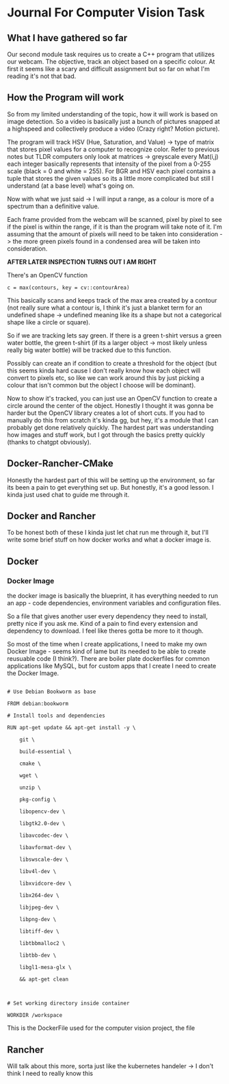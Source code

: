 
# Journal For Computer Vision Task


## What I have gathered so far

Our second module task requires us to create a C++ program that utilizes our webcam. The objective, track an object based on a specific colour. At first it seems like a scary and difficult assignment but so far on what I'm reading it's not that bad.

## How the Program will work

So from my limited understanding of the topic, how it will work is based on image detection. So a video is basically just a bunch of pictures snapped at a highspeed and collectively produce a video (Crazy right? Motion picture). 

The program will track HSV (Hue, Saturation, and Value) -> type of matrix that stores pixel values for a computer to recognize color. Refer to previous notes but TLDR computers only look at matrices -> greyscale every Mat(i,j) each integer basically represents that intensity of the pixel from a 0-255 scale (black = 0 and white = 255). For BGR and HSV each pixel contains a tuple that stores the given values so its a little more complicated but still I understand (at a base level) what's going on. 

Now with what we just said -> I will input a range, as a colour is more of a spectrum than a definitive value. 

Each frame provided from the webcam will be scanned, pixel by pixel to see if the pixel is within the range, if it is than the program will take note of it. I'm assuming that the amount of pixels will need to be taken into consideration -> the more green pixels found in a condensed area will be taken into consideration.

**AFTER LATER INSPECTION TURNS OUT I AM RIGHT**

There's an OpenCV function 
```
c = max(contours, key = cv::contourArea)
```

This basically scans and keeps track of the max area created by a contour (not really sure what a contour is, I think it's just a blanket term for an undefined shape -> undefined meaning like its a shape but not a categorical shape like a circle or square).

So if we are tracking lets say green. If there is a green t-shirt versus a green water bottle, the green t-shirt (if its a larger object -> most likely unless really big water bottle) will be tracked due to this function. 

Possibly can create an if condition to create a threshold for the object (but this seems kinda hard cause I don't really know how each object will convert to pixels etc, so like we can work around this by just picking a colour that isn't common but the object I choose will be dominant). 

Now to show it's tracked, you can just use an OpenCV function to create a circle around the center of the object. Honestly I thought it was gonna be harder but the OpenCV library creates a lot of short cuts. If you had to manually do this from scratch it's kinda gg, but hey, it's a module that I can probably get done relatively quickly. The hardest part was understanding how images and stuff work, but I got through the basics pretty quickly (thanks to chatgpt obviously).

## Docker-Rancher-CMake

Honestly the hardest part of this will be setting up the environment, so far its been a pain to get everything set up. But honestly, it's a good lesson. I kinda just used chat to guide me through it. 

## Docker and Rancher

To be honest both of these I kinda just let chat run me through it, but I'll write some brief stuff on how docker works and what a docker image is.


## Docker

### Docker Image

the docker image is basically the blueprint, it has everything needed to run an app - code dependencies, environment variables and configuration files.

So a file that gives another user every dependency they need to install, pretty nice if you ask me. Kind of a pain to find every extension and dependency to download. I feel like theres gotta be more to it though.

So most of the time when I create applications, I need to make my own Docker Image - seems kind of lame but its needed to be able to create reusuable code (I think?). There are boiler plate dockerfiles for common applications like MySQL, but for custom apps that I create I need to create the Docker Image.


```

# Use Debian Bookworm as base

FROM debian:bookworm

# Install tools and dependencies

RUN apt-get update && apt-get install -y \

    git \

    build-essential \

    cmake \

    wget \

    unzip \

    pkg-config \

    libopencv-dev \

    libgtk2.0-dev \

    libavcodec-dev \

    libavformat-dev \

    libswscale-dev \

    libv4l-dev \

    libxvidcore-dev \

    libx264-dev \

    libjpeg-dev \

    libpng-dev \

    libtiff-dev \

    libtbbmalloc2 \

    libtbb-dev \

    libgl1-mesa-glx \

    && apt-get clean

  

# Set working directory inside container

WORKDIR /workspace

```

This is the DockerFile used for the computer vision project, the file 

## Rancher

Will talk about this more, sorta just like the kubernetes handeler -> I don't think I need to really know this 





